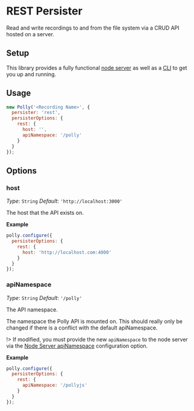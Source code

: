 # REST Persister

Read and write recordings to and from the file system via a CRUD API hosted
on a server.

## Setup

This library provides a fully functional [node server](node-server/overview)
as well as a [CLI](cli/overview) to get you up and running.

## Usage

```js
new Polly('<Recording Name>', {
  persister: 'rest',
  persisterOptions: {
    rest: {
      host: '',
      apiNamespace: '/polly'
    }
  }
});
```

## Options

### host

_Type_: `String`
_Default_: `'http://localhost:3000'`

The host that the API exists on.

__Example__

```js
polly.configure({
  persisterOptions: {
    rest: {
      host: 'http://localhost.com:4000'
    }
  }
});
```

### apiNamespace

_Type_: `String`
_Default_: `'/polly'`

The API namespace.

The namespace the Polly API is mounted on. This should really only be changed
if there is a conflict with the default apiNamespace.

!> If modified, you must provide the new `apiNamespace` to the node server
via the [Node Server apiNamespace](node-server/overview#apinamespace) configuration
option.

__Example__

```js
polly.configure({
  persisterOptions: {
    rest: {
      apiNamespace: '/pollyjs'
    }
  }
});
```
